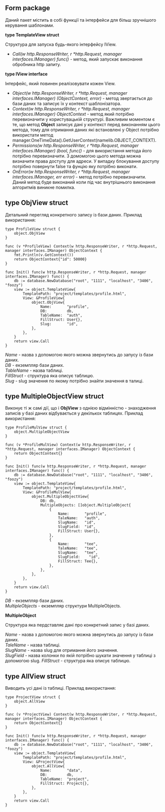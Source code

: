 ## Form package
Даний пакет містить в собі функції та інтерфейси для більш зручнішого керування шаблонами.

__type TemplateView struct__

Структура для запуска будь-якого інтерфейсу IView.

* _Call(w http.ResponseWriter, r *http.Request, manager interfaces.IManager) func()_ - метод, який запускає виконання 
обробника http запиту.

__type IView interface__

Інтерфейс, який повинен реалізовувати кожен View.

* _Object(w http.ResponseWriter, r *http.Request, manager interfaces.IManager) (ObjectContext, error)_ - метод 
звертається до бази даних та записує їх у контекст шаблонізатора.<br>
* _Context(w http.ResponseWriter, r *http.Request, manager interfaces.IManager) ObjectContext_ - метод який 
потрібно перевизначити у користувацькій структурі. Важливим моментом є те, що метод __Object__ записує дані у контекст
перед виконанням цього метода, тому для отримання даних які встановлені у Object потрібно використати метод 
manager.OneTimeData().GetUserContext(namelib.OBJECT_CONTEXT).<br>
* _Permissions(w http.ResponseWriter, r *http.Request, manager interfaces.IManager) (bool, func()_ - для використання метода 
його потрібно перевизначити. З домомогою цього метода можна визначити права доступу для адреси. У випадку блокування доступу
потрібно повернути false та фунцію яку потрібно виконати.<br>
* _OnError(w http.ResponseWriter, r *http.Request, manager interfaces.IManager, err error)_ - метод потрібно перевизначити. 
Даний метод буде виконаний коли під час внутрішнього виконання алгоритмів виникне помилка.<br>

## type ObjView struct

Детальний перегляд конкретного запису із бази даних. Приклад використання:
```
type ProfileView struct {
    object.ObjView
}

func (v *ProfileView) Context(w http.ResponseWriter, r *http.Request, manager interfaces.IManager) ObjectContext {
    fmt.Println(v.GetContext())
    return ObjectContext{"id": 50000}
}

func Init() func(w http.ResponseWriter, r *http.Request, manager interfaces.IManager) func() {
    db := database.NewDatabase("root", "1111", "localhost", "3406", "foozy")
    view := object.TemplateView{
        TemplatePath: "project/templates/profile.html",
        View: &ProfileView{
            object.ObjView{
                Name:       "profile",
                DB:         db,
                TableName:  "auth",
                FillStruct: User{},
                Slug:       "id",
            },
        },
    }
    return view.Call
}
```
_Name_ - назва з допомогою якого можна звернутись до запусу із бази даних.<br>
_DB_ - екземпляр бази даних.<br>
_TableName_ - назва таблиці.<br>
_FillStruct_ - структура яка описує таблицю.<br>
_Slug_ - slug значення по якому потрібно знайти значення в талиці.<br>

## type MultipleObjectView struct

Виконує ті ж самі дії, що і __ObjView__ з однією відмінністю - знаходження записів у базі даних відбувається у декількох 
таблицях. Приклад використання:
```
type ProfileMulView struct {
    object.MultipleObjectView
}

func (v *ProfileMulView) Context(w http.ResponseWriter, r *http.Request, manager interfaces.IManager) ObjectContext {
    return ObjectContext{}
}

func Init() func(w http.ResponseWriter, r *http.Request, manager interfaces.IManager) func() {
    db := database.NewDatabase("root", "1111", "localhost", "3406", "foozy")
    view := object.TemplateView{
        TemplatePath: "project/templates/profile.html",
        View: &ProfileMulView{
            object.MultipleObjectView{
                DB: db,
                MultipleObjects: []object.MultipleObject{
                    {
                        Name:       "profile",
                        TaleName:   "auth",
                        SlugName:   "id",
                        SlugField:  "id",
                        FillStruct: User{},
                    },
                    {
                        Name:       "tee",
                        TaleName:   "tee",
                        SlugName:   "tee",
                        SlugField:    "id",
                        FillStruct: Tee{},
                    },
                },
            },
        },
    }
    return view.Call
}
```
_DB_ - екземпляр бази даних.<br>
_MultipleObjects_ - екземпляр структури MultipleObjects.<br>

__MultipleObject__

Структура яка пердставляє дані про конкретний запис у базі даних.

_Name_ - назва з допомогою якого можна звернутись до запусу із бази даних.<br>
_TaleName_ - назва таблиці.<br>
_SlugName_ - назва slug для отримання його значення.<br>
_SlugField_ - назва колонки по якій потрібно шукати значення у таблиці з допомогою slug.
_FillStruct_ - структура яка описує таблицю.<br>

## type AllView struct

Виводить усі дані із таблиці. Приклад використання:
```
type ProjectView struct {
    object.AllView
}

func (v *ProjectView) Context(w http.ResponseWriter, r *http.Request, manager interfaces.IManager) ObjectContext {
    return ObjectContext{}
}

func Init() func(w http.ResponseWriter, r *http.Request, manager interfaces.IManager) func() {
    db := database.NewDatabase("root", "1111", "localhost", "3406", "foozy")
    view := object.TemplateView{
        TemplatePath: "project/templates/profile.html",
        View: &ProjectView{
            object.AllView{
                Name:       "data",
                DB:         db,
                TableName:  "project",
                FillStruct: Project{},
            },
        },
    }
    return view.Call
}
```

